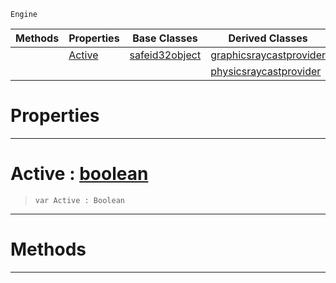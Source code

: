  `Engine`

|Methods|Properties|Base Classes|Derived Classes|
|---|---|---|---|
| |[ Active](https://github.com/ZilchEngine/ZilchDocs/blob/master/code_reference/class_reference/raycastprovider.markdown#active-zero-engine-docum)|[safeid32object](https://github.com/ZilchEngine/ZilchDocs/blob/master/code_reference/class_reference/safeid32object.markdown)|[graphicsraycastprovider](https://github.com/ZilchEngine/ZilchDocs/blob/master/code_reference/class_reference/graphicsraycastprovider.markdown)|
| | | |[physicsraycastprovider](https://github.com/ZilchEngine/ZilchDocs/blob/master/code_reference/class_reference/physicsraycastprovider.markdown)|


 #  Properties


---  
 #  Active : [boolean](https://github.com/ZilchEngine/ZilchDocs/blob/master/code_reference/nada_base_types/boolean.markdown)

> 
> ``` lang=cpp, name=Nada
> var Active : Boolean


---  
 #  Methods


---  
 

 